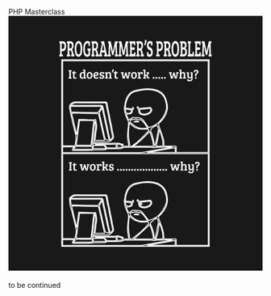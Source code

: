 PHP Masterclass
<br>
![Alt prog_problem_01](images/prog_problem_01.jpg?raw=true "Prog. problem 01")
<br><br>
to be continued
